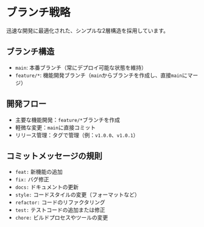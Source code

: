 # ブランチ戦略

迅速な開発に最適化された、シンプルな2層構造を採用しています。

## ブランチ構造
- `main`: 本番ブランチ（常にデプロイ可能な状態を維持）
- `feature/*`: 機能開発ブランチ（`main`からブランチを作成し、直接`main`にマージ）

## 開発フロー
- 主要な機能開発：`feature/*`ブランチを作成
- 軽微な変更：`main`に直接コミット
- リリース管理：タグで管理（例：`v1.0.0`、`v1.0.1`）

## コミットメッセージの規則
- `feat:` 新機能の追加
- `fix:` バグ修正
- `docs:` ドキュメントの更新
- `style:` コードスタイルの変更（フォーマットなど）
- `refactor:` コードのリファクタリング
- `test:` テストコードの追加または修正
- `chore:` ビルドプロセスやツールの変更
